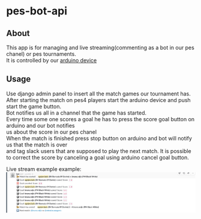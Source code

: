 # pes-bot-api

## About

This app is for managing and live streaming(commenting as a bot in our pes chanel) or pes tournaments.<br>
It is controlled by our [arduino device](https://github.com/doboj-labs/pes-arduino)

## Usage
Use django admin panel to insert all the match games our tournament has.<br>
After starting the match on pes4 players start the arduino device and push start the game button.<br>
Bot notifies us all in a channel that the game has started.<br>
Every time some one scores a goal he has to press the score goal button on arduino and our bot notifies<br>
us about the score in our pes chanel<br>
When the match is finished press stop button on arduino and bot will notify us that the match is over<br>
and tag slack users that are supposed to play the next match.
It is possible to correct the score by canceling a goal using arduino cancel goal button.

Live stream example example:
![Live stream example](/static/comment_example.png)

